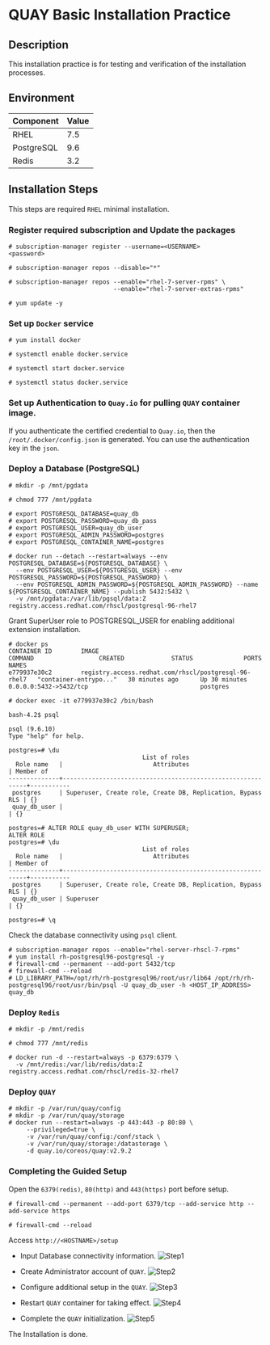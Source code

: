 # QUAY Basic Installation Practice

## Description 
This installation practice is for testing and verification of the installation processes.

## Environment

Component | Value 
-|-
RHEL | 7.5
PostgreSQL | 9.6
Redis | 3.2


## Installation Steps

This steps are required `RHEL` minimal installation.

### Register required subscription and Update the packages

~~~
# subscription-manager register --username=<USERNAME>
<password>

# subscription-manager repos --disable="*"

# subscription-manager repos --enable="rhel-7-server-rpms" \
                             --enable="rhel-7-server-extras-rpms"
                             
# yum update -y
~~~

### Set up `Docker` service

~~~
# yum install docker

# systemctl enable docker.service

# systemctl start docker.service

# systemctl status docker.service
~~~

### Set up Authentication to `Quay.io` for pulling `QUAY` container image.

If you authenticate the certified credential to `Quay.io`, then the `/root/.docker/config.json` is generated. You can use the authentication key in the `json`.


### Deploy a Database (PostgreSQL)

~~~
# mkdir -p /mnt/pgdata

# chmod 777 /mnt/pgdata

# export POSTGRESQL_DATABASE=quay_db
# export POSTGRESQL_PASSWORD=quay_db_pass
# export POSTGRESQL_USER=quay_db_user
# export POSTGRESQL_ADMIN_PASSWORD=postgres
# export POSTGRESQL_CONTAINER_NAME=postgres

# docker run --detach --restart=always --env POSTGRESQL_DATABASE=${POSTGRESQL_DATABASE} \
  --env POSTGRESQL_USER=${POSTGRESQL_USER} --env POSTGRESQL_PASSWORD=${POSTGRESQL_PASSWORD} \
  --env POSTGRESQL_ADMIN_PASSWORD=${POSTGRESQL_ADMIN_PASSWORD} --name ${POSTGRESQL_CONTAINER_NAME} --publish 5432:5432 \
  -v /mnt/pgdata:/var/lib/pgsql/data:Z registry.access.redhat.com/rhscl/postgresql-96-rhel7
~~~

Grant SuperUser role to POSTGRESQL_USER for enabling additional extension installation.
~~~
# docker ps
CONTAINER ID        IMAGE                                                  COMMAND                  CREATED             STATUS              PORTS                                                NAMES
e779937e30c2        registry.access.redhat.com/rhscl/postgresql-96-rhel7   "container-entrypo..."   30 minutes ago      Up 30 minutes       0.0.0.0:5432->5432/tcp                               postgres

# docker exec -it e779937e30c2 /bin/bash

bash-4.2$ psql 

psql (9.6.10)
Type "help" for help.

postgres=# \du
                                     List of roles
  Role name   |                         Attributes                         | Member of 
--------------+------------------------------------------------------------+-----------
 postgres     | Superuser, Create role, Create DB, Replication, Bypass RLS | {}
 quay_db_user |                                                            | {}
 
postgres=# ALTER ROLE quay_db_user WITH SUPERUSER;
ALTER ROLE
postgres=# \du
                                     List of roles
  Role name   |                         Attributes                         | Member of 
--------------+------------------------------------------------------------+-----------
 postgres     | Superuser, Create role, Create DB, Replication, Bypass RLS | {}
 quay_db_user | Superuser                                                  | {}

postgres=# \q
~~~

Check the database connectivity using `psql` client.
~~~
# subscription-manager repos --enable="rhel-server-rhscl-7-rpms"
# yum install rh-postgresql96-postgresql -y
# firewall-cmd --permanent --add-port 5432/tcp
# firewall-cmd --reload
# LD_LIBRARY_PATH=/opt/rh/rh-postgresql96/root/usr/lib64 /opt/rh/rh-postgresql96/root/usr/bin/psql -U quay_db_user -h <HOST_IP_ADDRESS> quay_db
~~~

### Deploy `Redis`

~~~
# mkdir -p /mnt/redis

# chmod 777 /mnt/redis

# docker run -d --restart=always -p 6379:6379 \
  -v /mnt/redis:/var/lib/redis/data:Z registry.access.redhat.com/rhscl/redis-32-rhel7
~~~

### Deploy `QUAY`
~~~
# mkdir -p /var/run/quay/config
# mkdir -p /var/run/quay/storage
# docker run --restart=always -p 443:443 -p 80:80 \
     --privileged=true \
     -v /var/run/quay/config:/conf/stack \
     -v /var/run/quay/storage:/datastorage \
     -d quay.io/coreos/quay:v2.9.2
~~~

### Completing the Guided Setup

Open the `6379(redis)`, `80(http)` and `443(https)` port before setup.

~~~
# firewall-cmd --permanent --add-port 6379/tcp --add-service http --add-service https

# firewall-cmd --reload
~~~

Access `http://<HOSTNAME>/setup`

- Input Database connectivity information.
![Step1](https://github.com/bysnupy/blog/blob/master/quay/images/quay_guided_setup1.png)

- Create Administrator account of `QUAY`.
![Step2](https://github.com/bysnupy/blog/blob/master/quay/images/quay_guided_setup2.png)

- Configure additional setup in the `QUAY`.
![Step3](https://github.com/bysnupy/blog/blob/master/quay/images/quay_guided_setup3.png)

- Restart `QUAY` container for taking effect.
![Step4](https://github.com/bysnupy/blog/blob/master/quay/images/quay_guided_setup4.png)

- Complete the `QUAY` initialization.
![Step5](https://github.com/bysnupy/blog/blob/master/quay/images/quay_guided_setup5.png)

The Installation is done.
